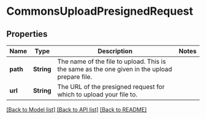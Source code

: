 # CommonsUploadPresignedRequest

## Properties

Name | Type | Description | Notes
------------ | ------------- | ------------- | -------------
**path** | **String** | The name of the file to upload.  This is the same as the one given in the upload prepare file.  | 
**url** | **String** | The URL of the presigned request for which to upload your file to.  | 

[[Back to Model list]](../README.md#documentation-for-models) [[Back to API list]](../README.md#documentation-for-api-endpoints) [[Back to README]](../README.md)


